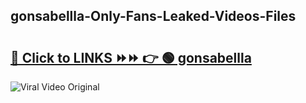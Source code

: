 
 ## gonsabellla-Only-Fans-Leaked-Videos-Files

# <h2><a href="https://mediaupload.pro?gonsabellla">🔗 Click to LINKS ⏩⏩ 👉 🟢 gonsabellla </a></h2>

<a href="https://mediaupload.pro?gonsabellla" rel="nofollow" data-target="animated-image.originalLink"><img src="https://i.ibb.co.com/xMMVF88/686577567.gif" alt="Viral Video Original" style="max-width: 100%; display: inline-block;" data-target="animated-image.originalImage"></a>